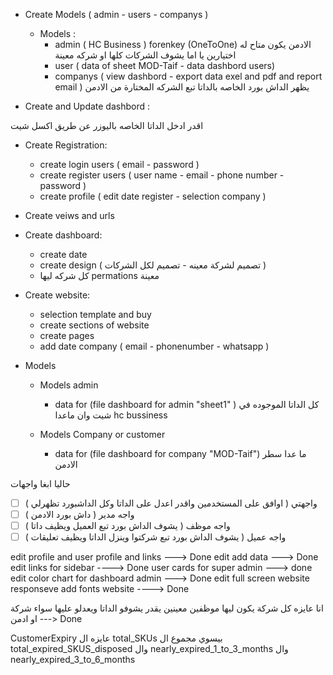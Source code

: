 - Create Models ( admin - users - companys )
    - Models :
        - admin ( HC Business ) forenkey (OneToOne) الادمن يكون متاح له اختيارين يا اما يشوف الشركات كلها او شركه معينة
        - user ( data of sheet MOD-Taif - data dashbord users)
        - companys ( view dashbord - export data exel and pdf and report email ) يظهر الداش بورد الخاصه بالداتا تبع
          الشركه المختارة من الادمن

- Create and Update dashbord :

اقدر ادخل الداتا الخاصه باليوزر عن طريق اكسل شيت

- Create Registration:
    - create login users  ( email - password )
    - create register users ( user name - email - phone number - password )
    - create profile ( edit date register - selection company )

- Create veiws and urls

- Create dashboard:
    - create date
    - create design ( تصميم لشركة معينه - تصميم لكل الشركات )
    - كل شركه ليها permations معينة


- Create website:
    - selection template and buy
    - create sections of website
    - create pages
    - add date company ( email - phonenumber - whatsapp )


* Models
    * Models admin
        - data for (file dashboard for admin "sheet1" ) كل الداتا الموجوده في شيت وان ماعدا hc bussiness

    * Models Company or customer
        - data for (file dashboard for company "MOD-Taif") ما عدا سطر الادمن

حاليا ابغا واجهات

- [ ] واجهتي ( اوافق على المستخدمين واقدر اعدل على الداتا وكل الداشبورد تظهرلي )
- [ ] واجه مدير  ( داش بورد الادمن )
- [ ] واجه موظف  ( يشوف الداش بورد تبع العميل ويظيف داتا )
- [ ] واجه عميل ( يشوف الداش بورد تبع شركتوا وينزل الداتا ويظيف تعليقات )

edit profile and user profile and links ---> Done
edit add data ---> Done
edit links for sidebar ----> Done
user cards for super admin ---> done
edit color chart for dashboard admin ---> Done
edit full screen website responseve
add fonts website ----> Done

انا عايزه كل شركة يكون ليها موظفين معينين يقدر يشوفو الداتا ويعدلو عليها سواء شركة او ادمن ---> Done

CustomerExpiry عايزه ال total_SKUs بيسوي مجموع ال total_expired_SKUS_disposed وال nearly_expired_1_to_3_months وال
nearly_expired_3_to_6_months 